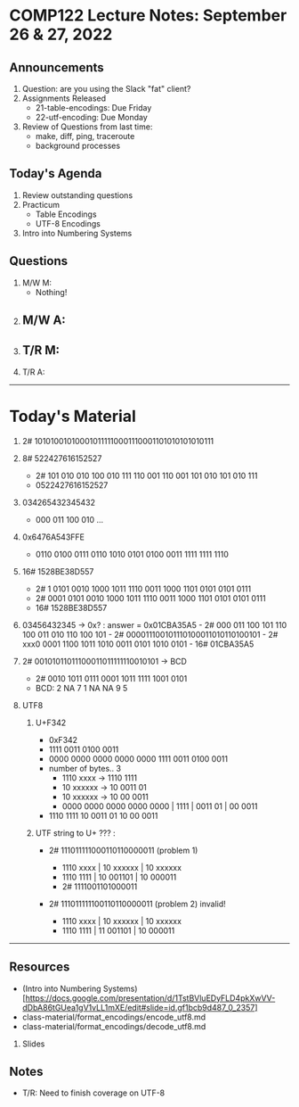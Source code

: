 # COMP122 Lecture Notes: September 26 & 27, 2022

## Announcements
   1. Question: are you using the Slack "fat" client?
   1. Assignments Released
      - 21-table-encodings: Due Friday
      - 22-utf-encoding: Due Monday
   1. Review of Questions from last time:
      - make, diff, ping, traceroute
      - background processes

## Today's Agenda
   1. Review outstanding questions
   1. Practicum
      - Table Encodings
      - UTF-8 Encodings
   1. Intro into Numbering Systems


## Questions
   1. M/W M: 
      - Nothing!
   1. M/W A:
      - 
   1. T/R M: 
      -
   1. T/R A: 


---
# Today's Material

   1. 2# 101010010100010111110001110001101010101010111
   1. 8# 522427616152527
      - 2# 101 010 010 100 010 111 110 001 110 001 101 010 101 010 111
      - 0522427616152527
   1. 034265432345432
      - 000 011 100 010 ...
   1. 0x6476A543FFE
      - 0110 0100 0111 0110 1010 0101 0100 0011 1111 1111 1110
   1. 16# 1528BE38D557
      - 2# 1 0101 0010 1000 1011 1110 0011 1000 1101 0101 0101 0111
      - 2# 0001 0101 0010 1000 1011 1110 0011 1000 1101 0101 0101 0111
      - 16# 1528BE38D557

   1.  03456432345  -> 0x?   : answer = 0x01CBA35A5
      - 2# 000 011 100 101 110 100 011 010 110 100 101
      - 2# 000011100101110100011010110100101
      - 2# xxx0 0001 1100 1011 1010 0011 0101 1010 0101
      - 16# 01CBA35A5
   1. 2# 00101011011100011011111110010101  -> BCD
      - 2# 0010 1011 0111 0001 1011 1111 1001 0101
      - BCD: 2 NA 7 1 NA NA 9 5


1. UTF8
   1. U+F342
      - 0xF342
      - 1111 0011 0100 0011
      - 0000 0000 0000 0000 0000 1111 0011 0100 0011
      - number of bytes.. 3
        - 1110 xxxx -> 1110 1111
        - 10 xxxxxx -> 10 0011 01
        - 10 xxxxxx -> 10 00 0011
        - 0000 0000 0000 0000 0000 | 1111 | 0011 01 | 00 0011
      - 1110 1111 10 0011 01 10 00 0011

   1. UTF string to U+ ??? :
      - 2# 111011111000110110000011 (problem 1)
        - 1110 xxxx | 10 xxxxxx  | 10 xxxxxx
        - 1110 1111 | 10 001101  | 10 000011
        - 2# 1111001101000011

      - 2# 111011111100110110000011 (problem 2) invalid!
        - 1110 xxxx | 10 xxxxxx  | 10 xxxxxx
        - 1110 1111 | 11 001101  | 10 000011
---
## Resources
   * (Intro into Numbering Systems)[https://docs.google.com/presentation/d/1TstBVluEDyFLD4pkXwVV-dDbA86tGUea1gV1vLL1mXE/edit#slide=id.gf1bcb9d487_0_2357]
   * class-material/format_encodings/encode_utf8.md
   * class-material/format_encodings/decode_utf8.md
  1. Slides

## Notes
   * T/R: Need to finish coverage on UTF-8
